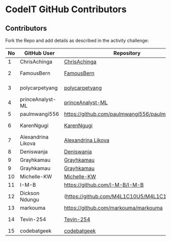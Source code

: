 # CodeIT GitHub Contributors

## Contributors

Fork the Repo and add details as described in the activity challenge:


|No  |GitHub User  |Repository  |About  |
|---------|---------|---------|---------|
|1     |    ChrisAchinga    |     [ChrisAchinga](https://github.com/ChrisAchinga/ChrisAchinga)    |    Not a robot     |
|2    |    FamousBern     |     [FamousBern](https://github.com/FamousBern/FamousBern.git)    |    software developer/SysAdmin     |
|3    |    polycarpetyang     |     [polycarpetyang](https://github.com/polycarpetyang/polycarpetyang.git)    |    code saved me. I develop Webs    |
|4 |  princeAnalyst-ML   |[princeAnalyst-ML](https://github.com/princeAnalyst-ML)      |   Data scientist |
|5 |  paulmwangi556   | https://github.com/paulmwangi556/paulmwangi556 | Tech guru |
6  |   KarenNgugi    | [KarenNgugi](https://www.github.com/KarenNgugi)    |   Better than everybody    |
|7 |  Alexandrina Likova   |[Alexandrina Likova](https://github.com/alexlikova)      |   Data scientist |
|8|Deniswanja|[Deniswanja](https://github.com/Deniswanja/Denis-wanja)|software engineer|
|9 | Grayhkamau | [Grayhkamau](https://github.com/Grayhkamau/Grayhkamau.git) | student | 
|9 | Grayhkamau | [Grayhkamau](https://github.com/Grayhkamau/Grayhkamau.git) | student |
|10 | Michelle-KW | [Michelle-KW](https://github.com/Michelle-KW/Michelle-KW.git) | resilient |
|11| I-M-B | https://github.com/I-M-B/I-M-B | Data Analyst |
|12| Dickson Ndungu |(https://github.com/M4L1C10U5/M4L1C10U5) | Pin pointing all your vulnerabilities|
|13 | markouma | https://github.com/markouma/markouma | Programmer |
|14   |    Tevin-254     |    [Tevin-254](https://github.com/Tevin-254/Tevin-254.git)    |    Upcoming software engineer  |
|15| codebatgeek | [codebatgeek](https://github.com/codebatgeek/codebatgeek.git) | Beep Boop Boop|
